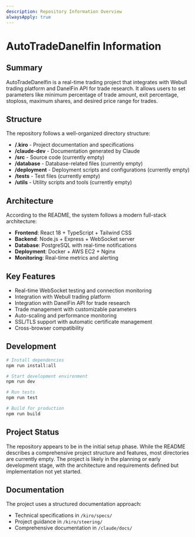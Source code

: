 ```yaml
---
description: Repository Information Overview
alwaysApply: true
---
```


# AutoTradeDanelfin Information

## Summary
AutoTradeDanelfin is a real-time trading project that integrates with Webull trading platform and DanelFin API for trade research. It allows users to set parameters like minimum percentage of trade amount, exit percentage, stoploss, maximum shares, and desired price range for trades.

## Structure
The repository follows a well-organized directory structure:

- **/.kiro** - Project documentation and specifications
- **/claude-dev** - Documentation generated by Claude
- **/src** - Source code (currently empty)
- **/database** - Database-related files (currently empty)
- **/deployment** - Deployment scripts and configurations (currently empty)
- **/tests** - Test files (currently empty)
- **/utils** - Utility scripts and tools (currently empty)

## Architecture
According to the README, the system follows a modern full-stack architecture:

- **Frontend**: React 18 + TypeScript + Tailwind CSS
- **Backend**: Node.js + Express + WebSocket server
- **Database**: PostgreSQL with real-time notifications
- **Deployment**: Docker + AWS EC2 + Nginx
- **Monitoring**: Real-time metrics and alerting

## Key Features
- Real-time WebSocket testing and connection monitoring
- Integration with Webull trading platform
- Integration with DanelFin API for trade research
- Trade management with customizable parameters
- Auto-scaling and performance monitoring
- SSL/TLS support with automatic certificate management
- Cross-browser compatibility

## Development
```bash
# Install dependencies
npm run install:all

# Start development environment
npm run dev

# Run tests
npm run test

# Build for production
npm run build
```

## Project Status
The repository appears to be in the initial setup phase. While the README describes a comprehensive project structure and features, most directories are currently empty. The project is likely in the planning or early development stage, with the architecture and requirements defined but implementation not yet started.

## Documentation
The project uses a structured documentation approach:
- Technical specifications in `/kiro/specs/`
- Project guidance in `/kiro/steering/`
- Comprehensive documentation in `/claude/docs/`